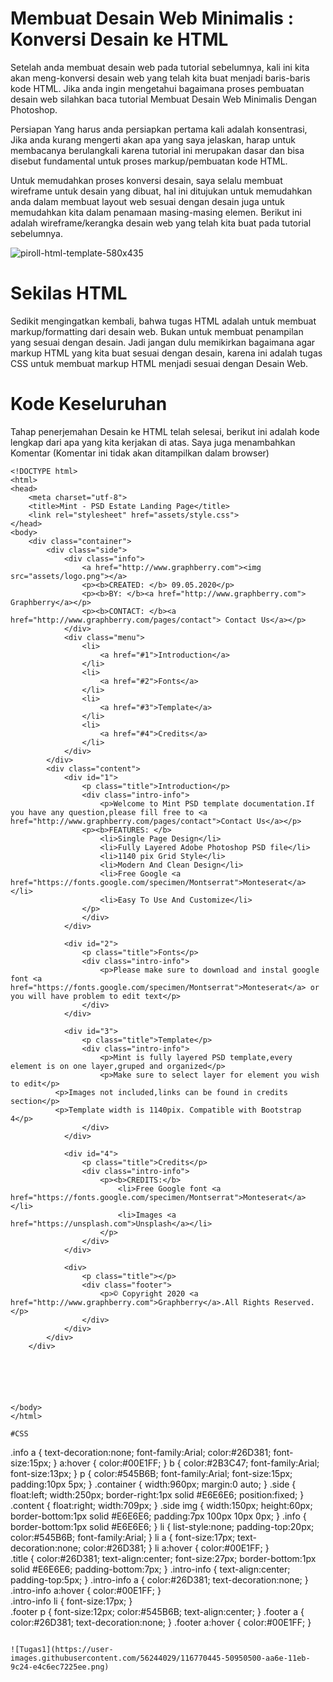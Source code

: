 # Membuat Desain Web Minimalis : Konversi Desain ke HTML
Setelah anda membuat desain web pada tutorial sebelumnya, kali ini kita akan meng-konversi desain web yang telah kita buat menjadi baris-baris kode HTML. Jika anda ingin mengetahui bagaimana proses pembuatan desain web silahkan baca tutorial Membuat Desain Web Minimalis Dengan Photoshop.

Persiapan
Yang harus anda persiapkan pertama kali adalah konsentrasi, Jika anda kurang mengerti akan apa yang saya jelaskan, harap untuk membacanya berulangkali karena tutorial ini merupakan dasar dan bisa disebut fundamental untuk proses markup/pembuatan kode HTML.

Untuk memudahkan proses konversi desain, saya selalu membuat wireframe untuk desain yang dibuat, hal ini ditujukan untuk memudahkan anda dalam membuat layout web sesuai dengan desain juga untuk memudahkan kita dalam penamaan masing-masing elemen. Berikut ini adalah wireframe/kerangka desain web yang telah kita buat pada tutorial sebelumnya.

![piroll-html-template-580x435](https://user-images.githubusercontent.com/56244029/116770387-b765ee80-aa6d-11eb-8700-034f59e89395.jpg)

# Sekilas HTML
Sedikit mengingatkan kembali, bahwa tugas HTML adalah untuk membuat markup/formatting dari desain web. Bukan untuk membuat penampilan yang sesuai dengan desain. Jadi jangan dulu memikirkan bagaimana agar markup HTML yang kita buat sesuai dengan desain, karena ini adalah tugas CSS untuk membuat markup HTML menjadi sesuai dengan Desain Web.

# Kode Keseluruhan
Tahap penerjemahan Desain ke HTML telah selesai, berikut ini adalah kode lengkap dari apa yang kita kerjakan di atas. Saya juga menambahkan Komentar (Komentar ini tidak akan ditampilkan dalam browser)
```
<!DOCTYPE html>
<html>
<head>
	<meta charset="utf-8">
	<title>Mint - PSD Estate Landing Page</title>
    <link rel="stylesheet" href="assets/style.css">
</head>
<body>
	<div class="container">
		<div class="side">
			<div class="info">
				<a href="http://www.graphberry.com"><img src="assets/logo.png"></a>
				<p><b>CREATED: </b> 09.05.2020</p>
				<p><b>BY: </b><a href="http://www.graphberry.com"> Graphberry</a></p>
				<p><b>CONTACT: </b><a href="http://www.graphberry.com/pages/contact"> Contact Us</a></p>
			</div>
			<div class="menu">
				<li>
					<a href="#1">Introduction</a>
				</li>
				<li>
					<a href="#2">Fonts</a>
				</li>
				<li>
					<a href="#3">Template</a>
				</li>
				<li>
					<a href="#4">Credits</a>
				</li>
			</div>
		</div>
		<div class="content">
			<div id="1">
			    <p class="title">Introduction</p>
				<div class="intro-info">
					<p>Welcome to Mint PSD template documentation.If you have any question,please fill free to <a href="http://www.graphberry.com/pages/contact">Contact Us</a></p>
				<p><b>FEATURES: </b>
					<li>Single Page Design</li>
					<li>Fully Layered Adobe Photoshop PSD file</li>
					<li>1140 pix Grid Style</li>
					<li>Modern And Clean Design</li>
					<li>Free Google <a href="https://fonts.google.com/specimen/Montserrat">Monteserat</a></li>
					<li>Easy To Use And Customize</li>
				</p>
				</div>
		    </div>

			<div id="2">
			    <p class="title">Fonts</p>
				<div class="intro-info">
					<p>Please make sure to download and instal google font <a href="https://fonts.google.com/specimen/Montserrat">Monteserat</a> or you will have problem to edit text</p>
				</div>
		    </div>

			<div id="3">
			    <p class="title">Template</p>
				<div class="intro-info">
					<p>Mint is fully layered PSD template,every element is on one layer,gruped and organized</p>
					<p>Make sure to select layer for element you wish to edit</p>
          <p>Images not included,links can be found in credits section</p>
          <p>Template width is 1140pix. Compatible with Bootstrap 4</p>
				</div>
		    </div>

			<div id="4">
			    <p class="title">Credits</p>
				<div class="intro-info">
					<p><b>CREDITS:</b>
						<li>Free Google font <a href="https://fonts.google.com/specimen/Montserrat">Monteserat</a></li>
                        <li>Images <a href="https://unsplash.com">Unsplash</a></li>
                    </p>
				</div>
		    </div>

			<div>
				<p class="title"></p>
				<div class="footer">
					<p>© Copyright 2020 <a href="http://www.graphberry.com">Graphberry</a>.All Rights Reserved.</p>
				</div>
			</div>
		</div>
	</div>






</body>
</html>

#CSS

```
.info a {
	text-decoration:none;
	font-family:Arial;
	color:#26D381;
	font-size:15px;
}
a:hover {
	color:#00E1FF;
}
b {
	color:#2B3C47;
	font-family:Arial;
	font-size:13px;
}
p {
	color:#545B6B;
	font-family:Arial;
	font-size:15px;
	padding:10px 5px;
}
.container {
	width:960px;
	margin:0 auto;
}
.side {
	float:left;
	width:250px;
	border-right:1px solid #E6E6E6;
	position:fixed;
}
.content {
	float:right;
	width:709px;
}
.side img {
	width:150px;
	height:60px;
	border-bottom:1px solid #E6E6E6;
	padding:7px 100px 10px 0px;
}
.info {
	border-bottom:1px solid #E6E6E6;
}
li {
	list-style:none;
	padding-top:20px;
	color:#545B6B;
	font-family:Arial;
}
li a {
	font-size:17px;
	text-decoration:none;
	color:#26D381;
}
li a:hover {
	color:#00E1FF;
}	
.title {
	color:#26D381;
	text-align:center;
	font-size:27px;
	border-bottom:1px solid #E6E6E6;
	padding-bottom:7px;
}
.intro-info {
	text-align:center;
	padding-top:5px;
}
.intro-info a {
	color:#26D381;
	text-decoration:none;
}
.intro-info a:hover {
	color:#00E1FF;
}	
.intro-info li {
	font-size:17px;
}	
.footer p {
	font-size:12px;
	color:#545B6B;
	text-align:center;
}
.footer a {
	color:#26D381;
	text-decoration:none;
}
.footer a:hover {
	color:#00E1FF;
}
```

![Tugas1](https://user-images.githubusercontent.com/56244029/116770445-50950500-aa6e-11eb-9c24-e4c6ec7225ee.png)


